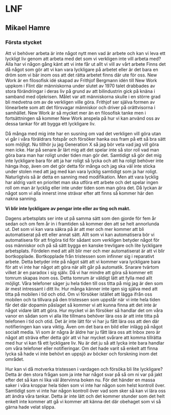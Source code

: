 # LNF

## Mikael Hamre

### Första stycket

Att vi behöver arbeta är inte något nytt men vad är arbete och kan vi leva ett lyckligt liv genom att arbeta med det som vi verkligen inte vill arbeta med? Alla har vi någon gång känt att vi inte får ut allt vi vill av vårt arbete Finns det då något som gör att vi kan vara lyckligare på arbetet eller är det bara en dröm som vi bär inom oss att det rätta arbetet finns där ute för oss. New Work är en filosofisk idé skapad av Frithjof Bergmann idén till New Work uppkom i Flint där människorna under slutet av 1970 talet drabbades av stora förändringar i deras liv på grund av att bilindustrin gick på knäna i samband med oljekrisen. Målet var att människorna skulle i en större grad bli medvetna om av de verkligen ville göra. Frithjof ser själva formen av lönearbete som att det försvagar människor och driver på orättvisorna i samhället. New Work är så mycket mer än en filosofisk tanke men i fortsättningen så kommer New Work anspela på hur vi kan använd oss av dessa tankar för att bygga ett lyckligare liv.

Då många med mig inte har en susning om vad det verkligen vill göra utan vi går i våra föräldrars fotspår och försöker hanka oss fram på ett så bra sätt som möjligt. Nu tillhör ju jag Generation X så jag bör veta vad jag vill göra men icke. Har på senare år lärt mig att det spelar inte så stor roll vad man göra bara man har roligt under tiden man gör det. Samtidigt så gör det mig inte lyckligare bara för att ja har roligt så lycka och att ha roligt behöver inte hänga ihop, även om det gör detta för många och jag ska väl inte sticka under stolen med att jag med kan vara lycklig samtidigt som ja har roligt. Naturligtvis så är detta en sanning med modifikation. Men att vara lycklig har aldrig varit en prioritet man ska utföra ett arbete och det spelar ingen roll om man är lycklig eller inte under tiden som man göra det. Då lyckan är något som vi alla innerst inne strävar efter att finns så kommer här den nakna sanning.

**Vi blir inte lyckligare av pengar inte eller av ting och makt.**

Dagens arbetsplats ser inte ut på samma sätt som den gjorde för fem år sedan och om fem år in i framtiden så kommer den att se helt annorlunda ut. Det som vi kan vara säkra på är att mer och mer kommer att bli automatiserat på ett eller annat sätt. Allt som vi kan automatisera bör vi automatisera för att frigöra tid för sådant som verkligen betyder något för oss människor och på så sätt bygga en kanske trevligare och lite lyckligare arbetsplats. Fördelen med att allt blir mer och mer automatiserat är att vi blir bortkopplade. Bortkopplade från tristessen som infinner sig i reparativt arbete. Detta betyder inte på något sätt att vi kommer vara lyckligare bara för att vi inte har något att göra när allt går på automatik. Snarare tvärtom vilket är en paradox i sig själv. Då vi har mindre att göra så kommer ett tomrum skapas inom oss. Detta tomrum är väldigt lätt att fylla med allt möjligt. Våra telefoner säger ju hela tiden till oss titta på mig jag är den som är mest intressant i ditt liv. Hur många känner inte igen sig själva med att titta på mobilen i tid och otid. Om vi försöker istället att lägga ifrån oss mobilen och ta tillvara på den tristessen som uppstår när vi inte hela tiden får det där dopamin påslaget så kommer vi att kunna finna att det inte är något vidare lätt att göra. Hur mycket vi än försöker så handlar det om våra vanor en sådan som vi alla lite tillmans behöver lära oss är att inte titta på telefonen i tid och otid. Det är inte lätt för vi har ju fått lära oss att den där notifieringen kan vara viktig. Även om det bara en bild eller inlägg på något socialt media. Vi som är några år äldre har ju fått lära oss att Inbox zero är något att sträva efter detta gör att vi har mycket svårare att komma tillrätta med hur vi kan få ett lyckligare liv. Nu är det ju så att lycka inte bara handlar om våra telefoner eller notifieringar. Om det hade varit så enkelt att finna lycka så hade vi inte behövt en uppsjö av böcker och forskning inom det området.

Hur kan vi då motverka tristessen i vardagen och försöka bli lite lyckligare? Detta är den stora frågan som ja inte har något svar på så om ni var på jakt efter det så kan ni lika väl återvinna boken nu. För det händer en massa saker i våra kroppar hela tiden som vi inte har någon som helst kontroll över. Samtidigt som vi inte har någon kontroll över vad som sker så kan vi lära oss att ändra våra tankar. Detta är inte lätt och det kommer stunder som det helt enkelt inte kommer att gå vi kommer att känna det där obehaget som vi så gärna hade velat slippa.  
